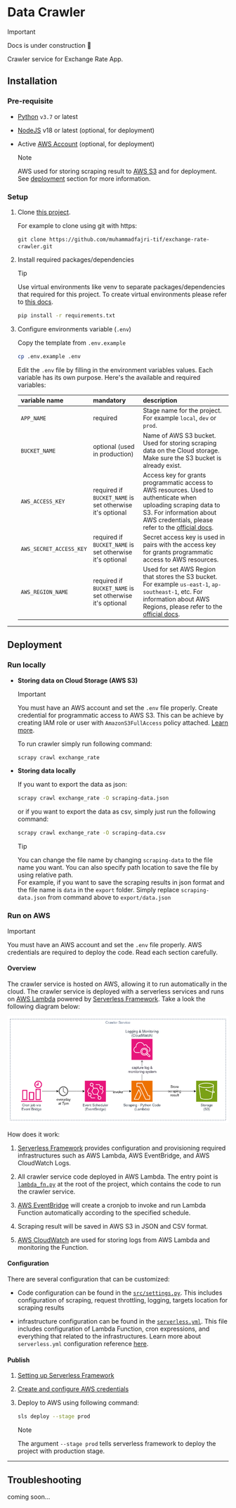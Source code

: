 # Data Crawler

> [!Important]
> Docs is under construction 🚧

Crawler service for Exchange Rate App.

## Installation

### Pre-requisite

- [Python](https://www.python.org/downloads/) `v3.7` or latest
- [NodeJS](https://nodejs.org/en/download/) v18 or latest (optional, for deployment)
- Active [AWS Account](https://aws.amazon.com/) (optional, for deployment)

    > [!NOTE]
    > AWS used for storing scraping result to [AWS S3](https://aws.amazon.com/s3/) and for deployment. See [deployment](#deployment) section for more information.

### Setup

1. Clone [this project](https://github.com/muhammadfajri-tif/exchange-rate-crawler).

    For example to clone using git with https:

    ```
    git clone https://github.com/muhammadfajri-tif/exchange-rate-crawler.git
    ```

2. Install required packages/dependencies

    > [!TIP]
    > Use virtual environments like venv to separate packages/dependencies that required for this project. To create virtual environments please refer to [this docs](https://docs.python.org/3/library/venv.html#creating-virtual-environments).


    ```bash
    pip install -r requirements.txt
    ```

3. Configure environments variable (`.env`)

    Copy the template from `.env.example`

    ```bash
    cp .env.example .env
    ```

    Edit the `.env` file by filling in the environment variables values. Each variable has its own purpose. Here's the available and required variables:

    | variable name | mandatory | description | 
    | --- | --- | --- |
    | `APP_NAME` | required | Stage name for the project. For example `local`, `dev` or `prod`. |
    | `BUCKET_NAME` | optional (used in production) | Name of AWS S3 bucket. Used for storing scraping data on the Cloud storage. Make sure the S3 bucket is already exist. |
    | `AWS_ACCESS_KEY` | required if `BUCKET_NAME` is set otherwise it's optional | Access key for grants programmatic access to AWS resources. Used to authenticate when uploading scraping data to S3. For information about AWS credentials, please refer to the [official docs](https://docs.aws.amazon.com/IAM/latest/UserGuide/id_credentials_access-keys.html#access-keys_required-permissions). |
    | `AWS_SECRET_ACCESS_KEY` | required if `BUCKET_NAME` is set otherwise it's optional | Secret access key is used in pairs with the access key for grants programmatic access to AWS resources. |
    | `AWS_REGION_NAME` | required if `BUCKET_NAME` is set otherwise it's optional | Used for set AWS Region that stores the S3 bucket. For example `us-east-1`, `ap-southeast-1`, etc. For information about AWS Regions, please refer to the [official docs](https://docs.aws.amazon.com/AmazonRDS/latest/UserGuide/Concepts.RegionsAndAvailabilityZones.html#Concepts.RegionsAndAvailabilityZones.Regions). |


---

## Deployment

### Run locally

- **Storing data on Cloud Storage (AWS S3)**

    >[!IMPORTANT]
    > You must have an AWS account and set the `.env` file properly. Create credential for programmatic access to AWS S3. This can be achieve by creating IAM role or user with `AmazonS3FullAccess` policy attached. [Learn more](https://docs.aws.amazon.com/cli/latest/userguide/cli-authentication-user.html).

    To run crawler simply run following command:

    ```bash
    scrapy crawl exchange_rate
    ```

- **Storing data locally**
    
    If you want to export the data as json:

    ```bash
    scrapy crawl exchange_rate -O scraping-data.json
    ```

    or if you want to export the data as csv, simply just run the following command:

    ```bash
    scrapy crawl exchange_rate -O scraping-data.csv
    ```

    > [!TIP]
    > You can change the file name by changing `scraping-data` to the file name you want. You can also specify path location to save the file by using relative path. <br/>
    > For example, if you want to save the scraping results in json format and the file name is `data` in the `export` folder. Simply replace `scraping-data.json` from command above to `export/data.json`

### Run on AWS

>[!IMPORTANT]
> You must have an AWS account and set the `.env` file properly. AWS credentials are required to deploy the code. Read each section carefully.

#### Overview

The crawler service is hosted on AWS, allowing it to run automatically in the cloud. The crawler service is deployed with a serverless services and runs on [AWS Lambda](https://aws.amazon.com/lambda/) powered by [Serverless Framework](https://www.serverless.com/). Take a look the following diagram below:

![Architecture Diagram Crawler Service](./docs/architecture-diagram_crawler-service.png)

How does it work:

1. [Serverless Framework](https://www.serverless.com/) provides configuration and provisioning required infrastructures such as AWS Lambda, AWS EventBridge, and AWS CloudWatch Logs.

2. All crawler service code deployed in AWS Lambda. The entry point is [`lambda_fn.py`](./lambda_fn.py) at the root of the project, which contains the code to run the crawler service. 

3. [AWS EventBridge](https://aws.amazon.com/eventbridge/) will create a cronjob to invoke and run Lambda Function automatically according to the specified schedule.

4. Scraping result will be saved in AWS S3 in JSON and CSV format.

5. [AWS CloudWatch](https://aws.amazon.com/cloudwatch/) are used for storing logs from AWS Lambda and monitoring the Function.

#### Configuration

There are several configuration that can be customized:

- Code configuration can be found in the [`src/settings.py`](./src/settings.py). This includes configuration of scraping, request throttling, logging, targets location for scraping results

- infrastructure configuration can be found in the [`serverless.yml`](./serverless.yml). This file includes configuration of Lambda Function, cron expressions, and everything that related to the infrastructures. Learn more about `serverless.yml` configuration reference [here](https://www.serverless.com/framework/docs/providers/aws/guide/serverless.yml).


#### Publish

1. [Setting up Serverless Framework](https://www.serverless.com/framework/docs/getting-started/)

2. [Create and configure AWS credentials](https://www.serverless.com/framework/docs/providers/aws/guide/credentials)

3. Deploy to AWS using following command:
    
    ```bash
    sls deploy --stage prod
    ```

    >[!NOTE]
    > The argument `--stage prod` tells serverless framework to deploy the project with production stage.

---

## Troubleshooting

coming soon...
